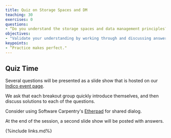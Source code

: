 ```yaml
---
title: Quiz on Storage Spaces and DM
teaching: 30
exercises: 0
questions:
- “Do you understand the storage spaces and data management principles?"
objectives:
- "Validate your understanding by working through and discussing answers to several questions."
keypoints:
- “Practice makes perfect."
---
```


## Quiz Time

Several questions will be presented as a slide show that is hosted on our [Indico event page][indico-event-page].

We ask that each breakout group quickly introduce themselves, and then discuss solutions to each of the questions.

Consider using Software Carpentry's [Etherpad][sc-etherpad] for shared dialog. 

At the end of the session, a second slide show will be posted with answers.

[indico-event-page]: https://indico.fnal.gov/event/48756/timetable/#20210512
[sc-etherpad]: https://pad.carpentries.org/


{%include links.md%} 
